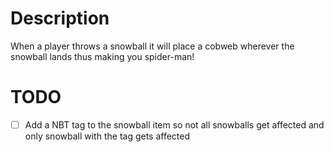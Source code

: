 # Description
When a player throws a snowball it will place a cobweb wherever the snowball lands thus making you spider-man!

# TODO
- [ ] Add a NBT tag to the snowball item so not all snowballs get affected and only snowball with the tag gets affected
